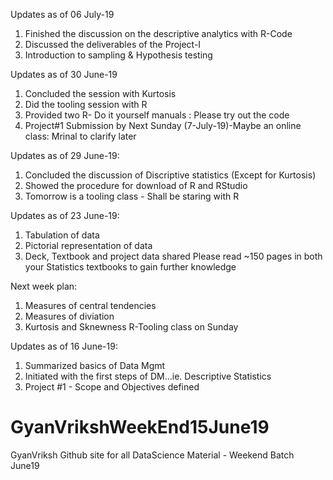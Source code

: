 Updates as of 06 July-19
1. Finished the discussion on the descriptive analytics with R-Code
2. Discussed the deliverables of the Project-I
3. Introduction to sampling & Hypothesis testing

Updates as of 30 June-19
1. Concluded the session with Kurtosis
2. Did the tooling session with R
3. Provided two R- Do it yourself manuals : Please try out the code
4. Project#1 Submission by Next Sunday (7-July-19)-Maybe an online class: Mrinal to clarify later

Updates as of 29 June-19:
1. Concluded the discussion of Discriptive statistics (Except for Kurtosis)
2. Showed the procedure for download of R and RStudio
3. Tomorrow is a tooling class - Shall be staring with R

Updates as of 23 June-19:
1. Tabulation of data
2. Pictorial representation of data
3. Deck, Textbook and project data shared
Please read ~150 pages in both your Statistics textbooks to gain further knowledge 

Next week plan:
1. Measures of central tendencies 
2. Measures of diviation
3. Kurtosis and Sknewness
R-Tooling class on Sunday 


Updates as of 16 June-19:
1. Summarized basics of Data Mgmt
2. Initiated with the first steps of DM...ie. Descriptive Statistics
3. Project #1 - Scope and Objectives defined



# GyanVrikshWeekEnd15June19
GyanVriksh Github site for all DataScience Material - Weekend Batch June19
